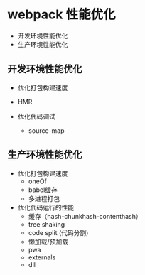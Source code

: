 # webpack 性能优化
* 开发环境性能优化
* 生产环境性能优化

## 开发环境性能优化
* 优化打包构建速度
 * HMR

* 优化代码调试
  * source-map

## 生产环境性能优化
* 优化打包构建速度
  * oneOf
  * babel缓存
  * 多进程打包
* 优化代码运行的性能
  * 缓存（hash-chunkhash-contenthash）
  * tree shaking
  * code split (代码分割)
  * 懒加载/预加载
  * pwa
  * externals
  * dll
